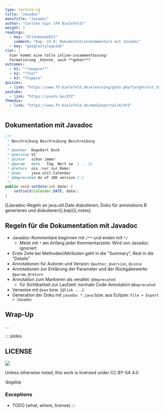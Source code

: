 ```yaml
---
type: lecture-cg
title: "Javadoc"
menuTitle: "Javadoc"
author: "Carsten Gips (FH Bielefeld)"
weight: 3
readings:
  - key: "Ullenboom2021"
    comment: "Kap. 23.4: Dokumentationskommentare mit Javadoc"
  - key: "googlestyleguide"
tldr: |
  hier kommt eine tolle inline-zusammenfassung!
  Formatierung _könnte_ auch **gehen**?
outcomes:
  - k1: "**wuppie**"
  - k2: "*foo*"
  - k3: "fluppie"
quizzes:
  - link: "https://www.fh-bielefeld.de/elearning/goto.php?target=tst_1037708&client_id=FH-Bielefeld"
youtube:
  - link: "https://youtu.be/XYZ"
fhmedia:
  - link: "https://www.fh-bielefeld.de/medienportal/m/XYZ"
---
```



## Dokumentation mit Javadoc

```java
/**
 * Beschreibung Beschreibung Beschreibung
 *
 * @author  Dagobert Duck
 * @version V1
 * @since   schon immer
 * @param   date   Tag, Wert zw. 1 .. 31
 * @return  nix (nur zur Demo)
 * @see     java.util.Calendar
 * @deprecated As of JDK version 1.1
 */
public void setDate(int date) {
    setField(Calendar.DATE, date);
}
```

[[Javadoc-Regeln an java.util.Date diskutieren; Doku für annotations.B generieren und diskutieren]{.bsp}]{.notes}


## Regeln für die Dokumentation mit Javadoc

*   Javadoc-Kommentare beginnen mit `/**` und enden mit `*/`
    *   Meist mit `*` am Anfang jeder Kommentarzeile: Wird von Javadoc ignoriert
*   Erste Zeile bei Methoden/Attributen geht in die "Summary", Rest in die "Details"
*   Annotationen für Autoren und Version: `@author`, `@version`, `@since`
*   Annotationen zur Erklärung der Parameter und der Rückgabewerte: `@param`, `@return`
*   Annotation zum Markieren als veraltet: `@deprecated`
    *   für Sichtbarkeit zur Laufzeit: normale Code-Annotation `@Deprecated`
*   Verweise mit `@see` bzw. `{@link ...}`
*   Generation der Doku mit `javadoc *.java` bzw. aus Eclipse:
    `File > Export > Javadoc`


## Wrap-Up
...







<!-- DO NOT REMOVE - THIS IS A LAST SLIDE TO INDICATE THE LICENSE AND POSSIBLE EXCEPTIONS (IMAGES, ...). -->
::: slides
## LICENSE
![](https://licensebuttons.net/l/by-sa/4.0/88x31.png)

Unless otherwise noted, this work is licensed under CC BY-SA 4.0.

\bigskip

### Exceptions
*   TODO (what, where, license)
:::
